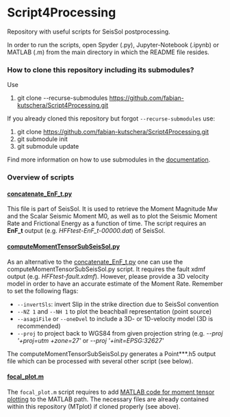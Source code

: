 # Script4Processing
Repository with useful scripts for SeisSol postprocessing.

In order to run the scripts, open Spyder (.py), Jupyter-Notebook (.ipynb) or MATLAB (.m) from the main directory in which the README file resides.

### How to clone this repository including its submodules?

Use
1. git clone --recurse-submodules https://github.com/fabian-kutschera/Script4Processing.git

If you already cloned this repository but forgot `--recurse-submodules` use:
1. git clone https://github.com/fabian-kutschera/Script4Processing.git
2. git submodule init
3. git submodule update

Find more information on how to use submodules in the [documentation](https://git-scm.com/book/en/v2/Git-Tools-Submodules).

### Overview of scripts


#### [concatenate_EnF_t.py](./concatenate_EnF_t.py)
This file is part of SeisSol. It is used to retrieve the Moment Magnitude Mw and the Scalar Seismic Moment M0, as well as to plot the Seismic Moment Rate and Frictional Energy as a function of time. The script requires an **EnF_t** output (e.g. *HFFtest-EnF_t-00000.dat*) of SeisSol.

#### [computeMomentTensorSubSeisSol.py](./TeleseismicDataRelated/computeMomentTensorSubSeisSol.py)
As an alternative to the [concatenate_EnF_t.py](./concatenate_EnF_t.py) one can use the computeMomentTensorSubSeisSol.py script. It requires the fault xdmf output (e.g. *HFFtest-fault.xdmf*). However, please provide a 3D velocity model in order to have an accurate estimate of the Moment Rate. Remember to set the following flags:
- `--invertSls`: invert Slip in the strike direction due to SeisSol convention
- `--NZ 1` and `--NH 1` to plot the beachball representation (point source)
- `--asagiFile` or `--oneDvel` to include a 3D- or 1D-velocity model (3D is recommended)
- `--proj` to project back to WGS84 from given projection string (e.g. *--proj '+proj=utm +zone=27'* or *--proj '+init=EPSG:32627'*

The computeMomentTensorSubSeisSol.py generates a Point***.h5 output file which can be processed with several other script (see below).

#### [focal_plot.m](./focal_plot.m)
The `focal_plot.m` script requires to add [MATLAB code for moment tensor plotting](https://github.com/djpugh/MTplot) to the MATLAB path. The necessary files are already contained within this repository (MTplot) if cloned properly (see above).
